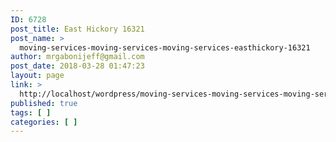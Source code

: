 ```yaml
---
ID: 6728
post_title: East Hickory 16321
post_name: >
  moving-services-moving-services-moving-services-easthickory-16321
author: mrgabonijeff@gmail.com
post_date: 2018-03-28 01:47:23
layout: page
link: >
  http://localhost/wordpress/moving-services-moving-services-moving-services-easthickory-16321/
published: true
tags: [ ]
categories: [ ]
---
```

